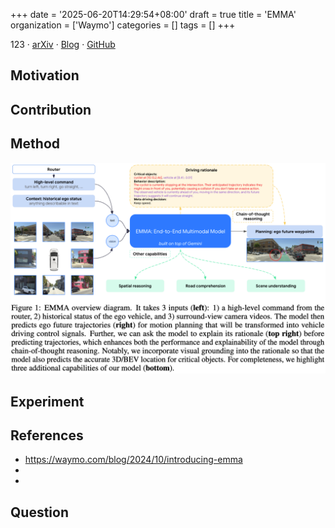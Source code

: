 +++
date = '2025-06-20T14:29:54+08:00'
draft = true
title = 'EMMA'
organization = ['Waymo']
categories = []
tags = []
+++

123 &middot; [arXiv](https://arxiv.org/abs/2410.23262) &middot; [Blog](https://waymo.com/blog/2024/10/introducing-emma) &middot; [GitHub]()

## Motivation


## Contribution


## Method
![architecture-of-emma](architecture-of-emma.png)

## Experiment


## References
- https://waymo.com/blog/2024/10/introducing-emma
- 
- 

## Question
